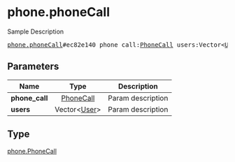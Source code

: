 # phone.phoneCall

Sample Description

<pre>
<a href="../constructor/phone.phoneCall.md">phone.phoneCall</a>#ec82e140 phone_call:<a href="../type/PhoneCall.md">PhoneCall</a> users:Vector&lt;<a href="../type/User.md">User</a>&gt; = <a href="../type/phone.PhoneCall.md">phone.PhoneCall</a>;</pre>
## Parameters

| Name | Type | Description |
|------|:----:|-------------|
| **phone_call** | <a href="../type/PhoneCall.md">PhoneCall</a> | Param description |
| **users** | Vector&lt;<a href="../type/User.md">User</a>&gt; | Param description |

## Type

<a href="../type/phone.PhoneCall.md">phone.PhoneCall</a>
